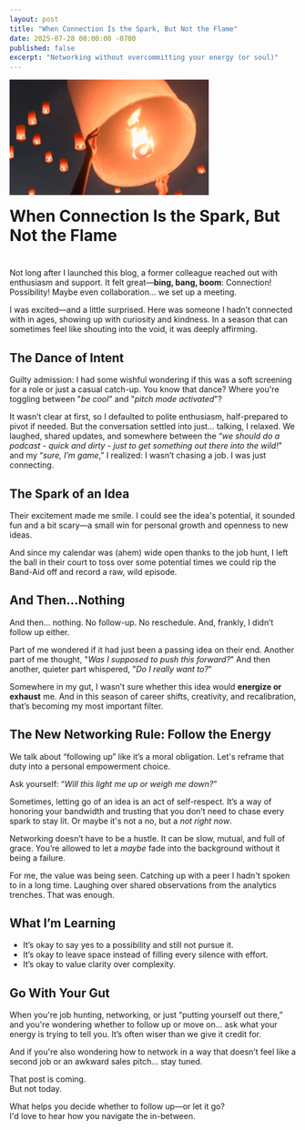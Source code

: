 ```yaml
---
layout: post
title: "When Connection Is the Spark, But Not the Flame"
date: 2025-07-28 00:00:00 -0700
published: false
excerpt: "Networking without overcommitting your energy (or soul)"
---
```


<div style="display: flex; align-items: flex-end; gap: 20px; margin-bottom: 40px; flex-wrap: wrap;">
  <img src="/assets/images/spark.png" 
       alt="Hands releasing a glowing sky lantern into the evening sky, surrounded by other lanterns floating gently upward"
       style="width: 350px; height: auto;">

  <h1 style="margin: 0; flex: 1; min-width: 200px;">When Connection Is the Spark, But Not the Flame</h1>
</div>


Not long after I launched this blog, a former colleague reached out with enthusiasm and support. It felt great—**bing, bang, boom**: Connection! Possibility! Maybe even collaboration... we set up a meeting. 

I was excited—and a little surprised. Here was someone I hadn’t connected with in ages, showing up with curiosity and kindness. In a season that can sometimes feel like shouting into the void, it was deeply affirming.

## The Dance of Intent
Guilty admission: I had some wishful wondering if this was a soft screening for a role or just a casual catch-up. You know that dance? Where you're toggling between "*be cool*" and "*pitch mode activated*"? 

It wasn’t clear at first, so I defaulted to polite enthusiasm, half-prepared to pivot if needed. But the conversation settled into just… talking, I relaxed. We laughed, shared updates, and somewhere between the “*we should do a podcast - quick and dirty - just to get something out there into the wild!*” and my “*sure, I’m game*,” I realized: I wasn’t chasing a job. I was just connecting.

## The Spark of an Idea
Their excitement made me smile. I could see the idea's potential, it sounded fun and a bit scary—a small win for personal growth and openness to new ideas. 

And since my calendar was (ahem) wide open thanks to the job hunt, I left the ball in their court to toss over some potential times we could rip the Band-Aid off and record a raw, wild episode.

## And Then...Nothing
And then... nothing. No follow-up. No reschedule. And, frankly, I didn’t follow up either. 

Part of me wondered if it had just been a passing idea on their end. Another part of me thought, "*Was I supposed to push this forward?*" And then another, quieter part whispered, "*Do I really want to?*"

Somewhere in my gut, I wasn’t sure whether this idea would **energize or exhaust** me. And in this season of career shifts, creativity, and recalibration, that’s becoming my most important filter.

## The New Networking Rule: Follow the Energy
We talk about “following up” like it’s a moral obligation. Let's reframe that duty into a personal empowerment choice.

Ask yourself: “*Will this light me up or weigh me down?*” 

Sometimes, letting go of an idea is an act of self-respect. It’s a way of honoring your bandwidth and trusting that you don’t need to chase every spark to stay lit. Or maybe it's not a no, but a *not right now*.

Networking doesn’t have to be a hustle. It can be slow, mutual, and full of grace. You’re allowed to let a *maybe* fade into the background without it being a failure. 

For me, the value was being seen. Catching up with a peer I hadn't spoken to in a long time. Laughing over shared observations from the analytics trenches. That was enough.

## What I’m Learning
- It’s okay to say yes to a possibility and still not pursue it.
- It’s okay to leave space instead of filling every silence with effort.
- It’s okay to value clarity over complexity.

## Go With Your Gut
When you're job hunting, networking, or just “putting yourself out there,” and you're wondering whether to follow up or move on... ask what your energy is trying to tell you. It’s often wiser than we give it credit for.

And if you're also wondering how to network in a way that doesn’t feel like a second job or an awkward sales pitch… stay tuned.  

That post is coming.  
But not today.

What helps you decide whether to follow up—or let it go?  
I'd love to hear how you navigate the in-between.
